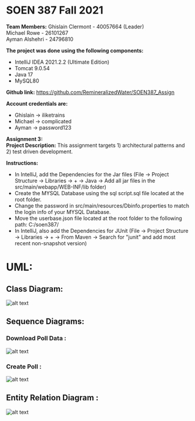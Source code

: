 # SOEN 387 Fall 2021
**Team Members:**
Ghislain Clermont - 40057664 (Leader) <br/>
Michael Rowe      - 26101267 <br/>
Ayman Alshehri    - 24796810 

**The project was done using the following components:**
- IntelliJ IDEA 2021.2.2 (Ultimate Edition)
- Tomcat 9.0.54
- Java 17
- MySQL80 

**Github link:**
https://github.com/RemineralizedWater/SOEN387_Assign

**Account credentials are:** 
- Ghislain -> iliketrains
- Michael -> complicated
- Ayman -> password123


**Assignment 3:** <BR/>
**Project Description:**
This assignment targets 1) architectural patterns and 2) test driven development.

**Instructions:**
- In IntelliJ, add the Dependencies for the Jar files (File -> Project Structure -> Libraries -> + -> Java -> Add all jar files in the src/main/webapp/WEB-INF/lib folder)
- Create the MYSQL Database using the sql script.sql file located at the root folder.
- Change the password in src/main/resources/Dbinfo.properties to match the login info of your MYSQL Database.
- Move the userbase.json file located at the root folder to the following path: C:/soen387/
- In IntelliJ, also add the Dependencies for JUnit (File -> Project Structure -> Libraries -> + -> From Maven -> Search for "junit" and add most recent non-snapshot version)

# **UML:** <BR/>
## **Class Diagram:** <BR/>
![alt text](https://github.com/RemineralizedWater/SOEN387_Assign/blob/master/UMLDiagram.png)

## **Sequence Diagrams:** <BR/>
### **Download Poll Data :** <BR/>
![alt text](https://github.com/RemineralizedWater/SOEN387_Assign/blob/master/DownloadSequenceDiagram.png)
 <BR/>
### **Create Poll :** <BR/>
![alt text](https://github.com/RemineralizedWater/SOEN387_Assign/blob/master/CreatePollSequenceDiagram.png)

## **Entity Relation Diagram :** <BR/>
![alt text](https://github.com/RemineralizedWater/SOEN387_Assign/blob/master/EntityRelationDiagram.png)


<!-- **Assignment 2:** <BR/>
**Project Description:**
This assignment targets implementing web applications with an emphasis on 1) layered
architecture, 2) handling data and file formats, and 3) using databases.

# **UML:** <BR/>
## **Class Diagram:** <BR/>
![alt text](https://github.com/RemineralizedWater/SOEN387_Assign/blob/master/UMLDiagram.png)

## **Sequence Diagrams:** <BR/>
### **Download Poll Data :** <BR/>
![alt text](https://github.com/RemineralizedWater/SOEN387_Assign/blob/master/DownloadSequenceDiagram.png)
 <BR/>
### **Create Poll :** <BR/>
![alt text](https://github.com/RemineralizedWater/SOEN387_Assign/blob/master/CreatePollSequenceDiagram.png)

## **Entity Relation Diagram :** <BR/>
![alt text](https://github.com/RemineralizedWater/SOEN387_Assign/blob/master/EntityRelationDiagram.png) -->



<!-- 
**Assignment 1:** <BR/>
**Project Description:**
This assignment targets: 1) understanding java web technology 2) understanding http server, 
servlets and jsp, and request and response objects 3) understanding and processing headers,
content-types, and data encoding.

**UML:** <BR/>
![alt text](https://github.com/RemineralizedWater/SOEN387_Assign/blob/master/UML_a1.png) -->
